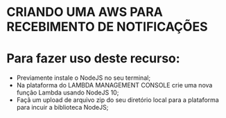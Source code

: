 # CRIANDO UMA AWS PARA RECEBIMENTO DE NOTIFICAÇÕES

# Para fazer uso deste recurso:
- Previamente instale o NodeJS no seu terminal;
- Na plataforma do LAMBDA MANAGEMENT CONSOLE crie uma nova função Lambda usando NodeJS 10;
- Façã um upload de arquivo zip do seu diretório local para a plataforma para incuir a biblioteca NodeJS;
